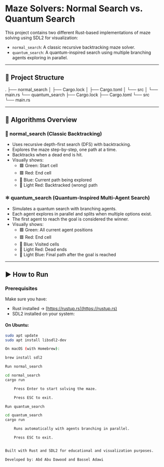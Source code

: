 # Maze Solvers: Normal Search vs. Quantum Search

This project contains two different Rust-based implementations of maze solving using SDL2 for visualization:

- `normal_search`: A classic recursive backtracking maze solver.
- `quantum_search`: A quantum-inspired search using multiple branching agents exploring in parallel.

---

## 📁 Project Structure

.
├── normal_search
│ ├── Cargo.lock
│ ├── Cargo.toml
│ └── src
│ └── main.rs
└── quantum_search
├── Cargo.lock
├── Cargo.toml
└── src
└── main.rs


---

## 🧠 Algorithms Overview

### 🔎 normal_search (Classic Backtracking)

- Uses recursive depth-first search (DFS) with backtracking.
- Explores the maze step-by-step, one path at a time.
- Backtracks when a dead end is hit.
- Visually shows:
  - 🟩 Green: Start cell
  - 🟥 Red: End cell
  - 🔵 Blue: Current path being explored
  - 🔴 Light Red: Backtracked (wrong) path

### ⚛️ quantum_search (Quantum-Inspired Multi-Agent Search)

- Simulates a quantum search with branching agents.
- Each agent explores in parallel and splits when multiple options exist.
- The first agent to reach the goal is considered the winner.
- Visually shows:
  - 🟩 Green: All current agent positions
  - 🟥 Red: End cell
  - 🔵 Blue: Visited cells
  - 🔴 Light Red: Dead ends
  - 🌊 Light Blue: Final path after the goal is reached

---

## ▶️ How to Run

### Prerequisites

Make sure you have:

- Rust installed → [https://rustup.rs](https://rustup.rs)
- SDL2 installed on your system:

#### On Ubuntu:

```bash
sudo apt update
sudo apt install libsdl2-dev

On macOS (with Homebrew):

brew install sdl2

Run normal_search

cd normal_search
cargo run

    Press Enter to start solving the maze.

    Press ESC to exit.

Run quantum_search

cd quantum_search
cargo run

    Runs automatically with agents branching in parallel.

    Press ESC to exit.


Built with Rust and SDL2 for educational and visualization purposes.

Developed by: Abd Abu Dawood and Bassel Adawi
